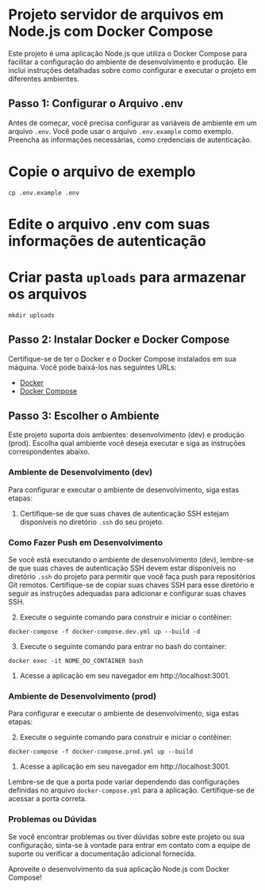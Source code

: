 # Projeto servidor de arquivos em Node.js com Docker Compose

Este projeto é uma aplicação Node.js que utiliza o Docker Compose para facilitar a configuração do ambiente de desenvolvimento e produção. Ele inclui instruções detalhadas sobre como configurar e executar o projeto em diferentes ambientes.

## Passo 1: Configurar o Arquivo .env

Antes de começar, você precisa configurar as variáveis de ambiente em um arquivo `.env`. Você pode usar o arquivo `.env.example` como exemplo. Preencha as informações necessárias, como credenciais de autenticação.


# Copie o arquivo de exemplo
```shell
cp .env.example .env
```
# Edite o arquivo .env com suas informações de autenticação

# Criar pasta `uploads` para armazenar os arquivos
```shell
mkdir uploads
```

## Passo 2: Instalar Docker e Docker Compose

Certifique-se de ter o Docker e o Docker Compose instalados em sua máquina. Você pode baixá-los nas seguintes URLs:

- [Docker](https://www.docker.com/get-started)
- [Docker Compose](https://docs.docker.com/compose/install/)

## Passo 3: Escolher o Ambiente

Este projeto suporta dois ambientes: desenvolvimento (dev) e produção (prod). Escolha qual ambiente você deseja executar e siga as instruções correspondentes abaixo.

### Ambiente de Desenvolvimento (dev)

Para configurar e executar o ambiente de desenvolvimento, siga estas etapas:

1. Certifique-se de que suas chaves de autenticação SSH estejam disponíveis no diretório `.ssh` do seu projeto.

### Como Fazer Push em Desenvolvimento

Se você está executando o ambiente de desenvolvimento (dev), lembre-se de que suas chaves de autenticação SSH devem estar disponíveis no diretório `.ssh` do projeto para permitir que você faça push para repositórios Git remotos. Certifique-se de copiar suas chaves SSH para esse diretório e seguir as instruções adequadas para adicionar e configurar suas chaves SSH.

2. Execute o seguinte comando para construir e iniciar o contêiner:

```shell
docker-compose -f docker-compose.dev.yml up --build -d
```
3. Execute o seguinte comando para entrar no bash do container:

```shell
docker exec -it NOME_DO_CONTAINER bash
```

1. Acesse a aplicação em seu navegador em http://localhost:3001.

### Ambiente de Desenvolvimento (prod)

Para configurar e executar o ambiente de desenvolvimento, siga estas etapas:

2. Execute o seguinte comando para construir e iniciar o contêiner:

```shell
docker-compose -f docker-compose.prod.yml up --build 
```
1. Acesse a aplicação em seu navegador em http://localhost:3001.

Lembre-se de que a porta pode variar dependendo das configurações definidas no arquivo `docker-compose.yml` para a aplicação. Certifique-se de acessar a porta correta.


### Problemas ou Dúvidas

Se você encontrar problemas ou tiver dúvidas sobre este projeto ou sua configuração, sinta-se à vontade para entrar em contato com a equipe de suporte ou verificar a documentação adicional fornecida.

Aproveite o desenvolvimento da sua aplicação Node.js com Docker Compose!